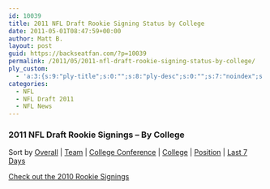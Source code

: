 ```yaml
---
id: 10039
title: 2011 NFL Draft Rookie Signing Status by College
date: 2011-05-01T08:47:59+00:00
author: Matt B.
layout: post
guid: https://backseatfan.com/?p=10039
permalink: /2011/05/2011-nfl-draft-rookie-signing-status-by-college/
ply_custom:
  - 'a:3:{s:9:"ply-title";s:0:"";s:8:"ply-desc";s:0:"";s:7:"noindex";s:0:"";}'
categories:
  - NFL
  - NFL Draft 2011
  - NFL News
---
```


### 2011 NFL Draft Rookie Signings – By College

Sort by
[Overall](https://backseatfan.com/index.php/2011/04/2011-nfl-draft-rookie-signing-status/) |
[Team](https://backseatfan.com/2011/05/2011-nfl-draft-rookie-signing-status-team-by-team/) |
[College Conference](https://backseatfan.com/2011/05/2011-nfl-draft-rookie-signing-status-by-college-conference/) |
[College](https://backseatfan.com/2011/05/2011-nfl-draft-rookie-signing-status-by-college/) |
[Position](https://backseatfan.com/2011/05/2011-nfl-draft-rookie-signing-status-by-position/) |
[Last 7 Days](https://backseatfan.com/2011/05/2011-nfl-draft-rookie-signings-past-7-days/)

[Check out the 2010 Rookie Signings](https://backseatfan.com/2010/04/2010-nfl-draft-rookie-signing-status/)
